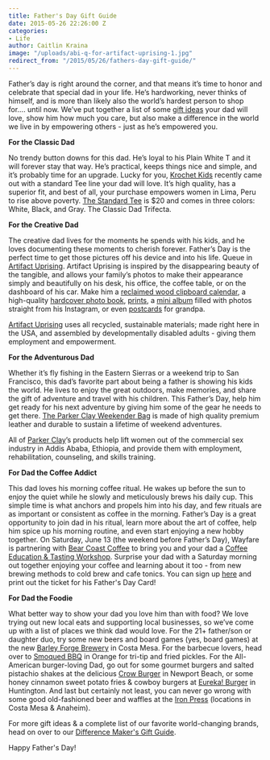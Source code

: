 ```yaml
---
title: Father's Day Gift Guide
date: 2015-05-26 22:26:00 Z
categories:
- Life
author: Caitlin Kraina
image: "/uploads/abi-q-for-artifact-uprising-1.jpg"
redirect_from: "/2015/05/26/fathers-day-gift-guide/"
---
```


Father’s day is right around the corner, and that means it’s time to honor and celebrate that special dad in your life. He’s hardworking, never thinks of himself, and is more than likely also the world’s hardest person to shop for…. until now. We’ve put together a list of some [gift ideas](https://www.wayfare.io/gift-directory) your dad will love, show him how much you care, but also make a difference in the world we live in by empowering others - just as he’s empowered you.
<!-- more -->

**For the Classic Dad**

No trendy button downs for this dad. He’s loyal to his Plain White T and it will forever stay that way. He’s practical, keeps things nice and simple, and it’s probably time for an upgrade. Lucky for you, [Krochet Kids](www.krochetkids.org) recently came out with a standard Tee line your dad will love. It’s high quality, has a superior fit, and best of all, your purchase empowers women in Lima, Peru to rise above poverty. [The Standard Tee](http://thestandardtee.com/#mens) is $20 and comes in three colors: White, Black, and Gray. The Classic Dad Trifecta.

**For the Creative Dad**

The creative dad lives for the moments he spends with his kids, and he loves documenting these moments to cherish forever. Father’s Day is the perfect time to get those pictures off his device and into his life. Queue in [Artifact Uprising](www.artifactuprising.com). Artifact Uprising is inspired by the disappearing beauty of the tangible, and allows your family’s photos to make their appearance simply and beautifully on his desk, his office, the coffee table, or on the dashboard of his car. Make him a [reclaimed wood clipboard calendar](http://www.artifactuprising.com/photo-prints/custom-photo-calendar), a high-quality [hardcover photo book](http://www.artifactuprising.com/photo-books/hardcover-books), [prints](http://www.artifactuprising.com/photo-prints), a [mini album](http://www.artifactuprising.com/photo-books/print-photobooks-from-instagram) filled with photos straight from his Instagram, or even [postcards](http://www.artifactuprising.com/photo-prints/custom-photo-postcards) for grandpa.

[Artifact Uprising](www.artifactuprising.com) uses all recycled, sustainable materials; made right here in the USA, and assembled by developmentally disabled adults - giving them employment and empowerment.

**For the Adventurous Dad**

Whether it’s fly fishing in the Eastern Sierras or a weekend trip to San Francisco, this dad’s favorite part about being a father is showing his kids the world. He lives to enjoy the great outdoors, make memories, and share the gift of adventure and travel with his children. This Father’s Day, help him get ready for his next adventure by giving him some of the gear he needs to get there. [The Parker Clay Weekender Bag](http://parkerclay.com/shop/weekender-bag) is made of high quality premium leather and durable to sustain a lifetime of weekend adventures.

All of [Parker Clay](www.parkerclay.com)’s products help lift women out of the commercial sex industry in Addis Ababa, Ethiopia, and provide them with employment, rehabilitation, counseling, and skills training.

**For Dad the Coffee Addict**

This dad loves his morning coffee ritual. He wakes up before the sun to enjoy the quiet while he slowly and meticulously brews his daily cup. This simple time is what anchors and propels him into his day, and few rituals are as important or consistent as coffee in the morning. Father’s Day is a great opportunity to join dad in his ritual, learn more about the art of coffee, help him spice up his morning routine, and even start enjoying a new hobby together. On Saturday, June 13 (the weekend before Father’s Day), Wayfare is partnering with [Bear Coast Coffee](http://bearcoastcoffee.com) to bring you and your dad a [Coffee Education & Tasting Workshop](http://wayfare.ticketleap.com/bear-coast-coffee-workshop-with-jeff-clinard/). Surprise your dad with a Saturday morning out together enjoying your coffee and learning about it too - from new brewing methods to cold brew and cafe tonics. You can sign up [here](http://wayfare.ticketleap.com/bear-coast-coffee-workshop-with-jeff-clinard/) and print out the ticket for his Father's Day Card!

**For Dad the Foodie**

What better way to show your dad you love him than with food? We love trying out new local eats and supporting local businesses, so we’ve come up with a list of places we think dad would love. For the 21+ father/son or daughter duo, try some new beers and board games (yes, board games) at the new [Barley Forge Brewery](http://barleyforge.com) in Costa Mesa. For the barbecue lovers, head over to [Smoqued BBQ](http://www.smoquedbbq.com) in Orange for tri-tip and fried pickles. For the All-American burger-loving Dad, go out for some gourmet burgers and salted pistachio shakes at the delicious [Crow Burger](www.crowburgerkitchen.com) in Newport Beach, or some honey cinnamon sweet potato fries & cowboy burgers at [Eureka! Burger](http://www.eurekarestaurantgroup.com/eat.html) in Huntington. And last but certainly not least, you can never go wrong with some good old-fashioned beer and waffles at the [Iron Press](www.theironpress.com)  (locations in Costa Mesa & Anaheim).

For more gift ideas & a complete list of our favorite world-changing brands, head on over to our [Difference Maker's Gift Guide](http://wayfare.io/gift-directory).

Happy Father's Day!
